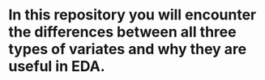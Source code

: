 # In this repository you will encounter the differences between all three types of variates and why they are useful in EDA.
